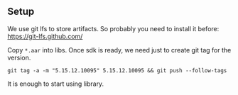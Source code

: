 
## Setup

We use git lfs to store artifacts. So probably you need to install it before: https://git-lfs.github.com/

Copy `*.aar` into libs.
Once sdk is ready, we need just to create git tag for the version.
```
git tag -a -m "5.15.12.10095" 5.15.12.10095 && git push --follow-tags
```
It is enough to start using library.

